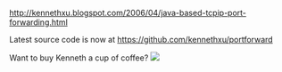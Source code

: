 http://kennethxu.blogspot.com/2006/04/java-based-tcpip-port-forwarding.html

Latest source code is now at https://github.com/kennethxu/portforward

Want to buy Kenneth a cup of coffee? [![](https://www.paypal.com/en_US/i/btn/btn_donate_SM.gif)](https://www.paypal.com/cgi-bin/webscr?cmd=_s-xclick&hosted_button_id=9124451)